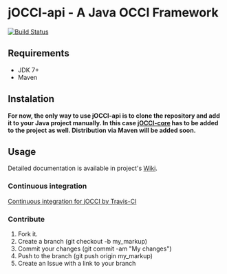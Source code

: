 jOCCI-api - A Java OCCI Framework
==================================

[![Build Status](https://secure.travis-ci.org/Misenko/jOCCI-api.png)](http://travis-ci.org/Misenko/jOCCI-api)

Requirements
------------
* JDK 7+
* Maven

Instalation
-----------
**For now, the only way to use jOCCI-api is to clone the repository and add it to your Java project manually. In this case [jOCCI-core](https://github.com/Misenko/jOCCI-core) has to be added to the project as well. Distribution via Maven will be added soon.**

Usage
-----
Detailed documentation is available in project's [Wiki](https://github.com/Misenko/jOCCI-api/wiki).

### Continuous integration

[Continuous integration for jOCCI by Travis-CI](http://travis-ci.org/Misenko/jOCCI-api/)

### Contribute

1. Fork it.
2. Create a branch (git checkout -b my_markup)
3. Commit your changes (git commit -am "My changes")
4. Push to the branch (git push origin my_markup)
5. Create an Issue with a link to your branch
